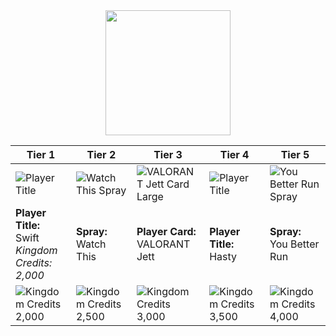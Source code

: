 <div align="center">
<img src="https://media4.giphy.com/media/v1.Y2lkPTc5MGI3NjExcHlqd3ZlN2xyMjhzcmhmeGIxN3h6bWRscnM1ZjI0c3J2amEydjhyNiZlcD12MV9pbnRlcm5hbF9naWZfYnlfaWQmY3Q9cw/HuIiWZekURnZzBMAXK/giphy.gif" height="200" />


| Tier 1                                                                                                       | Tier 2                                                                                               | Tier 3                                                                                                     | Tier 4                                                                                                       | Tier 5                                                                                               |
|--------------------------------------------------------------------------------------------------------------|-------------------------------------------------------------------------------------------------------|------------------------------------------------------------------------------------------------------------|--------------------------------------------------------------------------------------------------------------|-------------------------------------------------------------------------------------------------------|
| ![Player Title](https://static.wikia.nocookie.net/valorant/images/5/5d/Player_Title_image.png/revision/latest?cb=20210104061536)              | ![Watch This Spray](https://static.wikia.nocookie.net/valorant/images/4/4d/Watch_This_Spray.png/revision/latest/scale-to-width-down/100?cb=20200805074112) | ![VALORANT Jett Card Large](https://static.wikia.nocookie.net/valorant/images/5/55/VALORANT_Jett_Card_Large.png/revision/latest/scale-to-width-down/75?cb=20230711202758) | ![Player Title](https://static.wikia.nocookie.net/valorant/images/5/5d/Player_Title_image.png/revision/latest?cb=20210104061536)              | ![You Better Run Spray](https://static.wikia.nocookie.net/valorant/images/c/cb/You_Better_Run_Spray.png/revision/latest/scale-to-width-down/100?cb=20200805074113) |
| **Player Title:** Swift <br> *Kingdom Credits: 2,000*                                                             | **Spray:** Watch This                                                                              | **Player Card:** VALORANT Jett                                                                              | **Player Title:** Hasty                                                                                   | **Spray:** You Better Run             |
| ![Kingdom Credits](https://static.wikia.nocookie.net/valorant/images/9/9f/Kingdom_Credits.png/revision/latest/scale-to-width-down/22?cb=20230608160711) 2,000 | ![Kingdom Credits](https://static.wikia.nocookie.net/valorant/images/9/9f/Kingdom_Credits.png/revision/latest/scale-to-width-down/22?cb=20230608160711) 2,500  | ![Kingdom Credits](https://static.wikia.nocookie.net/valorant/images/9/9f/Kingdom_Credits.png/revision/latest/scale-to-width-down/22?cb=20230608160711) 3,000                   | ![Kingdom Credits](https://static.wikia.nocookie.net/valorant/images/9/9f/Kingdom_Credits.png/revision/latest/scale-to-width-down/22?cb=20230608160711) 3,500                   | ![Kingdom Credits](https://static.wikia.nocookie.net/valorant/images/9/9f/Kingdom_Credits.png/revision/latest/scale-to-width-down/22?cb=20230608160711) 4,000  |
</div>  
